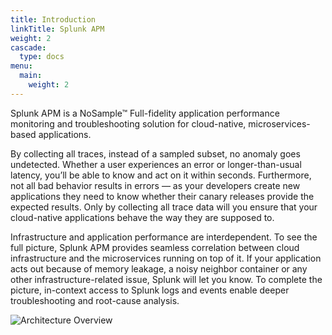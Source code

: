 ```yaml
---
title: Introduction
linkTitle: Splunk APM
weight: 2
cascade:
  type: docs
menu:
  main:
    weight: 2
---
```


Splunk APM is a NoSample™ Full-fidelity application performance monitoring and troubleshooting solution for cloud-native, microservices-based applications.

By collecting all traces, instead of a sampled subset, no anomaly goes undetected. Whether a user experiences an error or longer-than-usual latency, you’ll be able to know and act on it within seconds. Furthermore, not all bad behavior results in errors — as your developers create new applications they need to know whether their canary releases provide the expected results. Only by collecting all trace data will you ensure that your cloud-native applications behave the way they are supposed to.

Infrastructure and application performance are interdependent. To see the full picture, Splunk APM provides seamless correlation between cloud infrastructure and the microservices running on top of it. If your application acts out because of memory leakage, a noisy neighbor container or any other infrastructure-related issue, Splunk will let you know. To complete the picture, in-context access to Splunk logs and events enable deeper troubleshooting and root-cause analysis.

![Architecture Overview](arch-overview.png)
